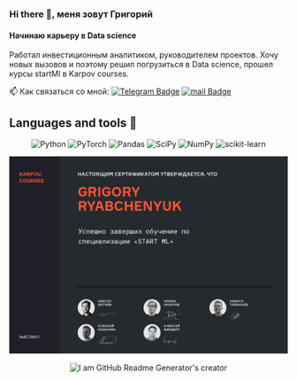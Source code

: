 ### Hi there 👋, меня зовут Григорий
#### Начинаю карьеру в Data science

Работал инвестиционным аналитиком, руководителем проектов. Хочу новых вызовов и поэтому решил погрузиться в Data science, прошел курсы startMl в Karpov courses.

:mailbox: Как связаться со мной: [![Telegram Badge](https://img.shields.io/badge/-GrigoryRy-blue?style=flat&logo=Telegram&logoColor=white)]( https://t.me/GrigoryRy) [![mail Badge](https://img.shields.io/badge/-mail-red?style=flat&logo=Gmail&logoColor=white)](ocenk.plus@mail.ru)

## Languages and tools 🔧

<div align="center">

![Python](https://img.shields.io/badge/-Python-0b0038?style=for-the-badge&logo=python&logoColor=3c78a9)
![PyTorch](https://img.shields.io/badge/PyTorch-0b0038?style=for-the-badge&logo=PyTorch&logoColor=d84f35)
![Pandas](https://img.shields.io/badge/pandas-0b0038?style=for-the-badge&logo=pandas&logoColor=white)
![SciPy](https://img.shields.io/badge/SciPy-0b0038?style=for-the-badge&logo=scipy&logoColor=%white)
![NumPy](https://img.shields.io/badge/numpy-0b0038?style=for-the-badge&logo=numpy&logoColor=4c74cc)
![scikit-learn](https://img.shields.io/badge/scikit--learn-0b0038?style=for-the-badge&logo=scikit-learn&logoColor=fa9b38)


![Сертификат](https://github.com/RyaGri/RyaGri/blob/main/Сертификат.jpg)

![I am GitHub Readme Generator's creator](https://memchik.ru/images/memes/5ad70c99b1c7e32f720a73eb.jpg)

